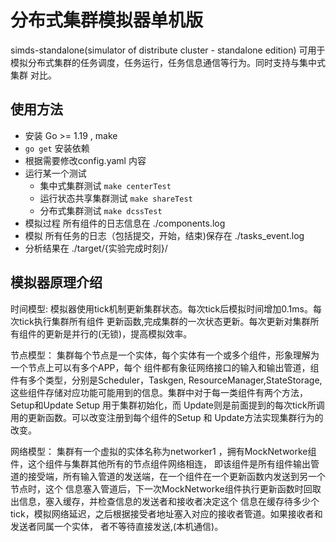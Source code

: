 # 分布式集群模拟器单机版

simds-standalone(simulator of distribute cluster - standalone edition)
可用于模拟分布式集群的任务调度，任务运行，任务信息通信等行为。同时支持与集中式集群
对比。

## 使用方法

- 安装 Go >= 1.19 , make
- ``` go get ```  安装依赖
- 根据需要修改config.yaml 内容
- 运行某一个测试
    - 集中式集群测试  ``` make centerTest ```
    - 运行状态共享集群测试 ```make shareTest ```
    - 分布式集群测试 ```make dcssTest ```
- 模拟过程 所有组件的日志信息在 ./components.log
- 模拟 所有任务的日志（包括提交，开始，结束)保存在 ./tasks_event.log
- 分析结果在 ./target/{实验完成时刻}/ 

## 模拟器原理介绍
时间模型: 模拟器使用tick机制更新集群状态。每次tick后模拟时间增加0.1ms。每次tick执行集群所有组件
更新函数,完成集群的一次状态更新。每次更新对集群所有组件的更新是并行的(无锁)，提高模拟效率。

节点模型： 集群每个节点是一个实体，每个实体有一个或多个组件，形象理解为一个节点上可以有多个APP，每个
组件都有象征网络接口的输入和输出管道，组件有多个类型，分别是Scheduler，Taskgen, ResourceManager,StateStorage,
这些组件存储对应功能可能用到的信息。集群中对于每一类组件有两个方法，Setup和Update Setup 用于集群初始化，而
Update则是前面提到的每次tick所调用的更新函数。可以改变注册到每个组件的Setup 和 Update方法实现集群行为的改变。

网络模型： 集群有一个虚拟的实体名称为networker1 ，拥有MockNetworke组件，这个组件与集群其他所有的节点组件网络相连，
即该组件是所有组件输出管道的接受端，所有输入管道的发送端，在一个组件在一个更新函数内发送到另一个节点时，这个
信息塞入管道后，下一次MockNetworke组件执行更新函数时回取出信息，塞入缓存，并检查信息的发送者和接收者决定这个
信息在缓存待多少个tick，模拟网络延迟，之后根据接受者地址塞入对应的接收者管道。如果接收者和发送者同属一个实体，
者不等待直接发送,(本机通信)。

